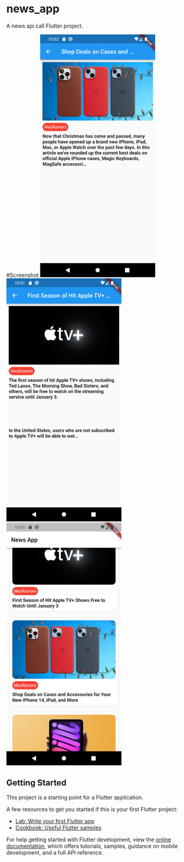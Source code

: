# news_app

A news api call Flutter project.

#Screenshot
<Img src ="screenshots/Screenshot1.png" width="300px">
 <Img src ="screenshots/Screenshot2.png" width="300px">
  <Img src ="screenshots/Screenshot3.png" width="300px">

## Getting Started

This project is a starting point for a Flutter application.

A few resources to get you started if this is your first Flutter project:

- [Lab: Write your first Flutter app](https://docs.flutter.dev/get-started/codelab)
- [Cookbook: Useful Flutter samples](https://docs.flutter.dev/cookbook)

For help getting started with Flutter development, view the
[online documentation](https://docs.flutter.dev/), which offers tutorials,
samples, guidance on mobile development, and a full API reference.
